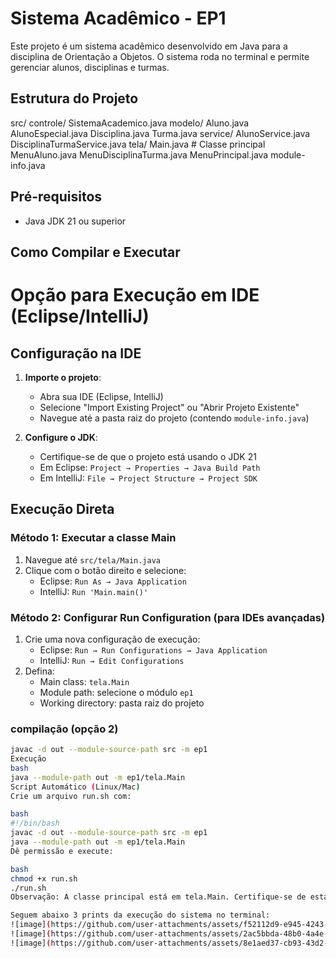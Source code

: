 # Sistema Acadêmico - EP1

Este projeto é um sistema acadêmico desenvolvido em Java para a disciplina de Orientação a Objetos. O sistema roda no terminal e permite gerenciar alunos, disciplinas e turmas.

## Estrutura do Projeto
src/
controle/
SistemaAcademico.java
modelo/
Aluno.java
AlunoEspecial.java
Disciplina.java
Turma.java
service/
AlunoService.java
DisciplinaTurmaService.java
tela/
Main.java # Classe principal
MenuAluno.java
MenuDisciplinaTurma.java
MenuPrincipal.java
module-info.java


## Pré-requisitos
- Java JDK 21 ou superior

## Como Compilar e Executar

# Opção para Execução em IDE (Eclipse/IntelliJ)

## Configuração na IDE

1. **Importe o projeto**:
   - Abra sua IDE (Eclipse, IntelliJ)
   - Selecione "Import Existing Project" ou "Abrir Projeto Existente"
   - Navegue até a pasta raiz do projeto (contendo `module-info.java`)

2. **Configure o JDK**:
   - Certifique-se de que o projeto está usando o JDK 21
   - Em Eclipse: `Project → Properties → Java Build Path`
   - Em IntelliJ: `File → Project Structure → Project SDK`

## Execução Direta

### Método 1: Executar a classe Main
1. Navegue até `src/tela/Main.java`
2. Clique com o botão direito e selecione:
   - Eclipse: `Run As → Java Application`
   - IntelliJ: `Run 'Main.main()'`

### Método 2: Configurar Run Configuration (para IDEs avançadas)
1. Crie uma nova configuração de execução:
   - Eclipse: `Run → Run Configurations → Java Application`
   - IntelliJ: `Run → Edit Configurations`
2. Defina:
   - Main class: `tela.Main`
   - Module path: selecione o módulo `ep1`
   - Working directory: pasta raiz do projeto

### compilação (opção 2)
```bash
javac -d out --module-source-path src -m ep1
Execução
bash
java --module-path out -m ep1/tela.Main
Script Automático (Linux/Mac)
Crie um arquivo run.sh com:

bash
#!/bin/bash
javac -d out --module-source-path src -m ep1
java --module-path out -m ep1/tela.Main
Dê permissão e execute:

bash
chmod +x run.sh
./run.sh
Observação: A classe principal está em tela.Main. Certifique-se de estar no diretório correto ao executar os comandos.

Seguem abaixo 3 prints da execução do sistema no terminal:
![image](https://github.com/user-attachments/assets/f52112d9-e945-4243-9667-3292f507d5c1)
![image](https://github.com/user-attachments/assets/2ac5bbda-48b0-4a4e-869f-4e4aa6658132)
![image](https://github.com/user-attachments/assets/8e1aed37-cb93-43d2-8c38-ba64e333e890)


